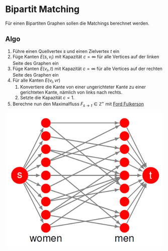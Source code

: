 # Bipartit Matching

Für einen Bipartiten Graphen sollen die Matchings berechnet werden.

## Algo

1. Führe einen Quellvertex $s$ und einen Zielvertex $t$ ein
2. Füge Kanten $E(s,v_{l})$ mit Kapazität $c = \infty$ für alle Vertices auf der linken Seite des Graphen ein
3. Füge Kanten $E(v_{r},t)$ mit Kapazität $c = \infty$ für alle Vertices auf der rechten Seite des Graphen ein
4. Für alle Kanten $E(v_{l}, v{r})$
   1. Konvertiere die Kante von einer ungerichteter Kante zu einer gerichteten Kante, nämlich von links nach rechts.
   2. Setzte die Kapazität $c=1$.
5. Berechne nun den Maximalfluss $F_{s \rightarrow t} \in \mathbb{Z}^{+}$ mit [Ford Fulkerson](#fordfulkerson)

![Bipartit Matching](images/bipartite_matching.png)